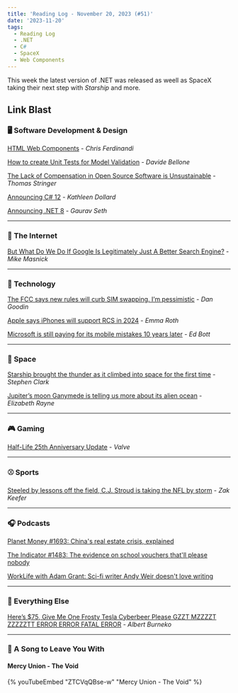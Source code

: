 ```yaml
---
title: 'Reading Log - November 20, 2023 (#51)'
date: '2023-11-20'
tags:
  - Reading Log
  - .NET
  - C#
  - SpaceX
  - Web Components
---
```


This week the latest version of .NET was released as weell as SpaceX taking their next step with *Starship* and more.
<!-- excerpt -->

## Link Blast

### 🖥 Software Development & Design

[HTML Web Components](https://gomakethings.com/html-web-components/) - *Chris Ferdinandi*

[How to create Unit Tests for Model Validation](https://www.code4it.dev/csharptips/unit-test-model-validation/) - *Davide Bellone*

[The Lack of Compensation in Open Source Software is Unsustainable](https://trstringer.com/oss-compensation-broken/) - *Thomas Stringer*

[Announcing C# 12](https://devblogs.microsoft.com/dotnet/announcing-csharp-12/) - *Kathleen Dollard*

[Announcing .NET 8](https://devblogs.microsoft.com/dotnet/announcing-dotnet-8/) - *Gaurav Seth*

---

### 📡 The Internet

[But What Do We Do If Google Is Legitimately Just A Better Search Engine?](https://www.techdirt.com/2023/11/14/but-what-do-we-do-if-google-is-legitimately-just-a-better-search-engine/) - *Mike Masnick*

---

### 🔌 Technology

[The FCC says new rules will curb SIM swapping. I’m pessimistic](https://arstechnica.com/security/2023/11/the-fcc-says-new-rules-will-curb-sim-swapping-im-pessimistic/) - *Dan Goodin*

[Apple says iPhones will support RCS in 2024](https://www.theverge.com/2023/11/16/23964171/apple-iphone-rcs-support) - *Emma Roth*

[Microsoft is still paying for its mobile mistakes 10 years later](https://www.zdnet.com/article/microsoft-is-still-paying-for-its-mobile-mistakes-10-years-later/) - *Ed Bott*

---

### 🚀 Space

[Starship brought the thunder as it climbed into space for the first time](https://arstechnica.com/space/2023/11/spacex-can-celebrate-three-big-wins-after-second-starship-test-flight/) - *Stephen Clark*

[Jupiter’s moon Ganymede is telling us more about its alien ocean](https://arstechnica.com/science/2023/11/jupiters-moon-ganymede-is-telling-us-more-about-its-alien-ocean/) - *Elizabeth Rayne*

---

### 🎮 Gaming

[Half-Life 25th Anniversary Update](https://www.half-life.com/en/halflife25/) - *Valve*

---

### ⚾️ Sports

[Steeled by lessons off the field, C.J. Stroud is taking the NFL by storm](https://theathletic.com/5049098/2023/11/10/cj-stroud-bio-wiki-life-story/) - *Zak Keefer*

---

### 🎧 Podcasts

[Planet Money #1693: China's real estate crisis, explained](https://www.npr.org/2023/11/15/1197954635/chinas-real-estate-crisis-explained)

[The Indicator #1483: The evidence on school vouchers that'll please nobody](https://www.npr.org/2023/11/15/1197958305/school-vouchers-choice-learning)

[WorkLife with Adam Grant: Sci-fi writer Andy Weir doesn't love writing](https://podcasts.apple.com/us/podcast/sci-fi-writer-andy-weir-doesnt-love-writing/id1346314086?i=1000607234826)

---

### 🎒 Everything Else

[Here’s $75, Give Me One Frosty Tesla Cyberbeer Please GZZT MZZZZT ZZZZZTT ERROR ERROR FATAL ERROR](https://defector.com/heres-75-give-me-one-frosty-tesla-cyberbeer-please-gzzt-mzzzzt-zzzzztt-error-error-fatal-error) - *Albert Burneko*

---

### 🎵 A Song to Leave You With

#### Mercy Union - The Void

{% youTubeEmbed "ZTCVqQBse-w" "Mercy Union - The Void" %}